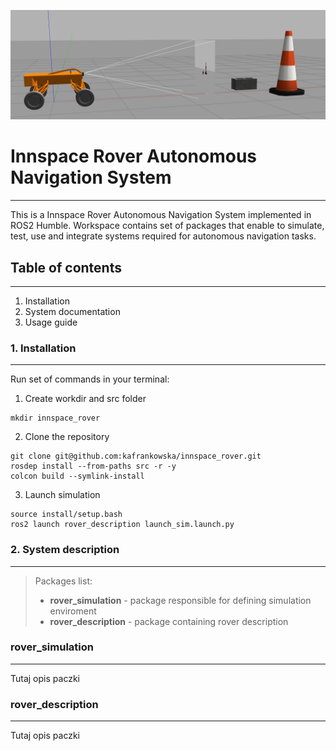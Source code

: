 ![image info](./data/imgs/rover_sim.png)
# Innspace Rover Autonomous Navigation System
---
This is a Innspace Rover Autonomous Navigation System implemented in ROS2 Humble. Workspace contains set of packages that enable to simulate, test, use and integrate systems required for autonomous navigation tasks.

## Table of contents
---

1. Installation
2. System documentation
3. Usage guide

### 1. Installation
---
Run set of commands in your terminal:
1. Create workdir and src folder
<pre><code>mkdir innspace_rover
</code></pre>

2. Clone the repository 
<pre><code>git clone git@github.com:kafrankowska/innspace_rover.git
rosdep install --from-paths src -r -y
colcon build --symlink-install
</code></pre>

3. Launch simulation
<pre><code>source install/setup.bash
ros2 launch rover_description launch_sim.launch.py
</code></pre>

### 2. System description
---
> Packages list: 
> 
>  - __rover_simulation__ - package responsible for defining simulation enviroment
> - __rover_description__ - package containing rover description


### rover_simulation
---


Tutaj opis paczki 

### rover_description
---

Tutaj opis paczki
